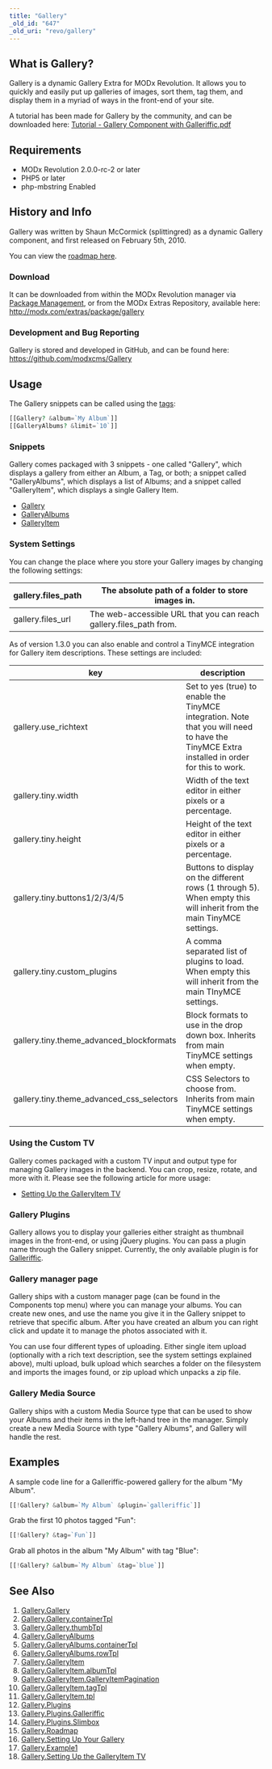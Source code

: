 ```yaml
---
title: "Gallery"
_old_id: "647"
_old_uri: "revo/gallery"
---
```


## What is Gallery?

 Gallery is a dynamic Gallery Extra for MODx Revolution. It allows you to quickly and easily put up galleries of images, sort them, tag them, and display them in a myriad of ways in the front-end of your site.

 A tutorial has been made for Gallery by the community, and can be downloaded here: [Tutorial - Gallery Component with Galleriffic.pdf](/download/attachments/13664292/Tutorial+-+Gallery+Component+with+Galleriffic.pdf?version=1&modificationDate=1288905236000)

## Requirements

- MODx Revolution 2.0.0-rc-2 or later
- PHP5 or later
- php-mbstring Enabled

## History and Info

 Gallery was written by Shaun McCormick (splittingred) as a dynamic Gallery component, and first released on February 5th, 2010.

 You can view the [roadmap here](/extras/revo/gallery/gallery.roadmap "Gallery.Roadmap").

### Download

 It can be downloaded from within the MODx Revolution manager via [Package Management](developing-in-modx/advanced-development/package-management "Package Management"), or from the MODx Extras Repository, available here: <http://modx.com/extras/package/gallery>

### Development and Bug Reporting

 Gallery is stored and developed in GitHub, and can be found here: <https://github.com/modxcms/Gallery>

## Usage

 The Gallery snippets can be called using the [tags](making-sites-with-modx/tag-syntax "Tag Syntax"):

 ``` php 
[[Gallery? &album=`My Album`]]
[[GalleryAlbums? &limit=`10`]]
```

### Snippets

 Gallery comes packaged with 3 snippets - one called "Gallery", which displays a gallery from either an Album, a Tag, or both; a snippet called "GalleryAlbums", which displays a list of Albums; and a snippet called "GalleryItem", which displays a single Gallery Item.

- [Gallery](/extras/revo/gallery/gallery.gallery "Gallery.Gallery")
- [GalleryAlbums](/extras/revo/gallery/gallery.galleryalbums "Gallery.GalleryAlbums")
- [GalleryItem](/extras/revo/gallery/gallery.galleryitem "Gallery.GalleryItem")

### System Settings

 You can change the place where you store your Gallery images by changing the following settings:

 | gallery.files\_path | The absolute path of a folder to store images in.                   |
 | ------------------- | ------------------------------------------------------------------- |
 | gallery.files\_url  | The web-accessible URL that you can reach gallery.files\_path from. |

 As of version 1.3.0 you can also enable and control a TinyMCE integration for Gallery item descriptions. These settings are included:

 | key                                          | description                                                                                                                                 |
 | -------------------------------------------- | ------------------------------------------------------------------------------------------------------------------------------------------- |
 | gallery.use\_richtext                        | Set to yes (true) to enable the TinyMCE integration. Note that you will need to have the TinyMCE Extra installed in order for this to work. |
 | gallery.tiny.width                           | Width of the text editor in either pixels or a percentage.                                                                                  |
 | gallery.tiny.height                          | Height of the text editor in either pixels or a percentage.                                                                                 |
 | gallery.tiny.buttons1/2/3/4/5                | Buttons to display on the different rows (1 through 5). When empty this will inherit from the main TinyMCE settings.                        |
 | gallery.tiny.custom\_plugins                 | A comma separated list of plugins to load. When empty this will inherit from the main TInyMCE settings.                                     |
 | gallery.tiny.theme\_advanced\_blockformats   | Block formats to use in the drop down box. Inherits from main TinyMCE settings when empty.                                                  |
 | gallery.tiny.theme\_advanced\_css\_selectors | CSS Selectors to choose from. Inherits from main TinyMCE settings when empty.                                                               |

### Using the Custom TV

 Gallery comes packaged with a custom TV input and output type for managing Gallery images in the backend. You can crop, resize, rotate, and more with it. Please see the following article for more usage:

- [Setting Up the GalleryItem TV](/extras/revo/gallery/gallery.setting-up-the-galleryitem-tv "Gallery.Setting Up the GalleryItem TV")

### Gallery Plugins

 Gallery allows you to display your galleries either straight as thumbnail images in the front-end, or using jQuery plugins. You can pass a plugin name through the Gallery snippet. Currently, the only available plugin is for [Galleriffic](/extras/revo/gallery/gallery.plugins/gallery.plugins.galleriffic "Gallery.Plugins.Galleriffic").

### Gallery manager page

 Gallery ships with a custom manager page (can be found in the Components top menu) where you can manage your albums. You can create new ones, and use the name you give it in the Gallery snippet to retrieve that specific album. After you have created an album you can right click and update it to manage the photos associated with it.

 You can use four different types of uploading. Either single item upload (optionally with a rich text description, see the system settings explained above), multi upload, bulk upload which searches a folder on the filesystem and imports the images found, or zip upload which unpacks a zip file.

### Gallery Media Source

 Gallery ships with a custom Media Source type that can be used to show your Albums and their items in the left-hand tree in the manager. Simply create a new Media Source with type "Gallery Albums", and Gallery will handle the rest.

## Examples

 A sample code line for a Galleriffic-powered gallery for the album "My Album".

 ``` php 
[[!Gallery? &album=`My Album` &plugin=`galleriffic`]]
```

 Grab the first 10 photos tagged "Fun":

 ``` php 
[[!Gallery? &tag=`Fun`]]
```

 Grab all photos in the album "My Album" with tag "Blue":

 ``` php 
[[!Gallery? &album=`My Album` &tag=`blue`]]
```

## See Also

1. [Gallery.Gallery](/extras/revo/gallery/gallery.gallery)
  1. [Gallery.Gallery.containerTpl](/extras/revo/gallery/gallery.gallery/gallery.gallery.containertpl)
  2. [Gallery.Gallery.thumbTpl](/extras/revo/gallery/gallery.gallery/gallery.gallery.thumbtpl)
2. [Gallery.GalleryAlbums](/extras/revo/gallery/gallery.galleryalbums)
  3. [Gallery.GalleryAlbums.containerTpl](extras/revo/gallery/gallery.galleryalbums/gallery.galleryalbums.containertpl)
  4. [Gallery.GalleryAlbums.rowTpl](/extras/revo/gallery/gallery.galleryalbums/gallery.galleryalbums.rowtpl)
3. [Gallery.GalleryItem](/extras/revo/gallery/gallery.galleryitem)
  5. [Gallery.GalleryItem.albumTpl](/extras/revo/gallery/gallery.galleryitem/gallery.galleryitem.albumtpl)
  6. [Gallery.GalleryItem.GalleryItemPagination](/extras/revo/gallery/gallery.galleryitem/gallery.galleryitem.galleryitempagination)
  7. [Gallery.GalleryItem.tagTpl](/extras/revo/gallery/gallery.galleryitem/gallery.galleryitem.tagtpl)
  8. [Gallery.GalleryItem.tpl](/extras/revo/gallery/gallery.galleryitem/gallery.galleryitem.tpl)
4. [Gallery.Plugins](/extras/revo/gallery/gallery.plugins)
  9. [Gallery.Plugins.Galleriffic](/extras/revo/gallery/gallery.plugins/gallery.plugins.galleriffic)
  10. [Gallery.Plugins.Slimbox](/extras/revo/gallery/gallery.plugins/gallery.plugins.slimbox)
5. [Gallery.Roadmap](/extras/revo/gallery/gallery.roadmap)
6. [Gallery.Setting Up Your Gallery](/extras/revo/gallery/gallery.setting-up-your-gallery)
7. [Gallery.Example1](/extras/revo/gallery/gallery.example1)
8. [Gallery.Setting Up the GalleryItem TV](/extras/revo/gallery/gallery.setting-up-the-galleryitem-tv)